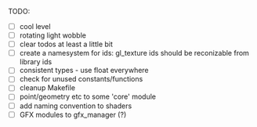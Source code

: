 TODO:
  - [ ] cool level
   - [ ] rotating light wobble
  - [ ] clear todos at least a little bit
  - [ ] create a namesystem for ids: gl_texture ids should be reconizable from library ids
  - [ ] consistent types - use float everywhere
  - [ ] check for unused constants/functions
  - [ ] cleanup Makefile
  - [ ] point/geometry etc to some 'core' module
  - [ ] add naming convention to shaders
  - [ ] GFX modules to gfx_manager (?)
